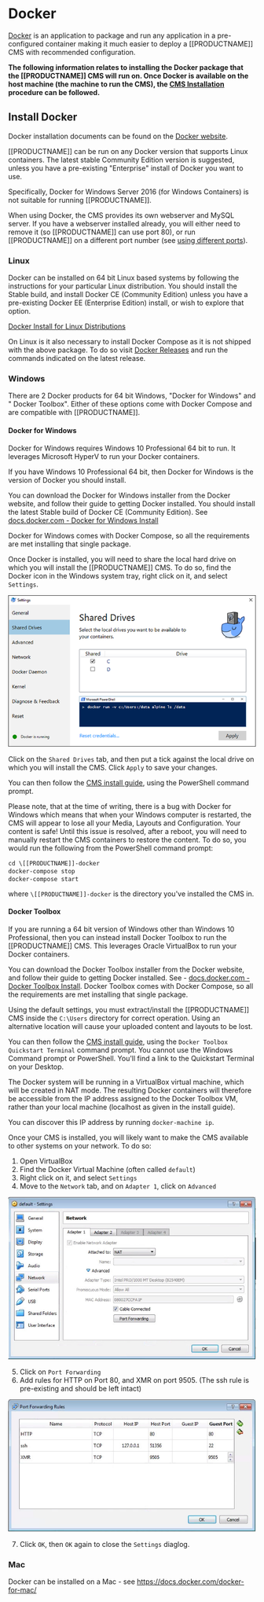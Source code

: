 <!--toc=getting_started-->
# Docker

[Docker](https://docker.com/) is an application to package and run any
application in a pre-configured container making it much easier to deploy a [[PRODUCTNAME]]
CMS with recommended configuration.

**The following information relates to installing the Docker package that the [[PRODUCTNAME]] CMS will run on. Once Docker
is available on the host machine (the machine to run the CMS), the [CMS Installation](install_cms.html) procedure can 
be followed.** 

## Install Docker
Docker installation documents can be found on the
[Docker website](https://docs.docker.com/installation/).

[[PRODUCTNAME]] can be run on any Docker version that supports Linux containers. The latest stable Community Edition 
version is suggested, unless you have a pre-existing "Enterprise" install of Docker you want to use.

Specifically, Docker for Windows Server 2016 (for Windows Containers) is not suitable for running [[PRODUCTNAME]].

When using Docker, the CMS provides its own webserver and MySQL server. If you have a webserver installed already, you 
will either need to remove it (so [[PRODUCTNAME]] can use port 80), or run [[PRODUCTNAME]] on a different port number 
(see [using different ports](install_cms.html#using_different_ports)).

### Linux
Docker can be installed on 64 bit Linux based systems by following the instructions for your particular Linux 
distribution. You should install the Stable build, and install Docker CE (Community Edition) unless you have a 
pre-existing Docker EE (Enterprise Edition) install, or wish to explore that option.

[Docker Install for Linux Distributions](https://docs.docker.com/engine/installation/)

On Linux is it also necessary to install Docker Compose as it is not shipped with the above
package. To do so visit [Docker Releases](https://github.com/docker/compose/releases/latest) and
run the commands indicated on the latest release.

### Windows
There are 2 Docker products for 64 bit Windows, "Docker for Windows" and " Docker Toolbox". Either of these options 
come with Docker Compose and are compatible with [[PRODUCTNAME]].

#### Docker for Windows
Docker for Windows requires Windows 10 Professional 64 bit to run. It leverages Microsoft HyperV to run your Docker 
containers.

If you have Windows 10 Professional 64 bit, then Docker for Windows is the version of Docker you should install.

You can download the Docker for Windows installer from the Docker website, and follow their guide to getting Docker 
installed. You should install the latest Stable build of Docker CE (Community Edition). See 
[docs.docker.com - Docker for Windows Install](https://docs.docker.com/docker-for-windows/install/)

Docker for Windows comes with Docker Compose, so all the requirements are met installing that single package.

Once Docker is installed, you will need to share the local hard drive on which you will install the [[PRODUCTNAME]] 
CMS. To do so, find the Docker icon in the Windows system tray, right click on it, and select `Settings`.

![Docker for Windows Drive Sharing](img/install_docker_for_windows_drives.png)

Click on the `Shared Drives` tab, and then put a tick against the local drive on which you will install the CMS. Click 
`Apply` to save your changes.

You can then follow the [CMS install guide](install_cms.html), using the PowerShell command prompt.

Please note, that at the time of writing, there is a bug with Docker for Windows which means that when your Windows 
computer is restarted, the CMS will appear to lose all your Media, Layouts and Configuration. Your content is safe! 
Until this issue is resolved, after a reboot, you will need to manually restart the CMS containers to restore the 
content. To do so, you would run the following from the PowerShell command prompt:

```
cd \[[PRODUCTNAME]]-docker
docker-compose stop
docker-compose start
```

where `\[[PRODUCTNAME]]-docker` is the directory you've installed the CMS in.

#### Docker Toolbox
If you are running a 64 bit version of Windows other than Windows 10 Professional, then you can instead install Docker 
Toolbox to run the [[PRODUCTNAME]] CMS. This leverages Oracle VirtualBox to run your Docker containers.

You can download the Docker Toolbox installer from the Docker website, and follow their guide to getting Docker 
installed. See - [docs.docker.com - Docker Toolbox Install](https://www.docker.com/products/docker-toolbox). Docker 
Toolbox comes with Docker Compose, so all the requirements are met installing that single package.

Using the default settings, you must extract/install the [[PRODUCTNAME]] CMS inside the `C:\Users` directory for correct 
operation. Using an alternative location will cause your uploaded content and layouts to be lost.

You can then follow the [CMS install guide](install_cms.html), using the `Docker Toolbox Quickstart Terminal` command 
prompt. You cannot use the Windows Command prompt or PowerShell. You'll find a link to the Quickstart Terminal on your 
Desktop.

The Docker system will be running in a VirtualBox virtual machine, which will be created in NAT mode. The resulting 
Docker containers will therefore be accessible from the IP address assigned to the Docker Toolbox VM, rather than your 
local machine (localhost as given in the install guide).

You can discover this IP address by running `docker-machine ip`.

Once your CMS is installed, you will likely want to make the CMS available to other systems on your network. To do so:

1. Open VirtualBox
2. Find the Docker Virtual Machine (often called `default`)
3. Right click on it, and select `Settings`
4. Move to the `Network` tab, and on `Adapter 1`, click on `Advanced`

 ![Docker for Windows Drive Sharing](img/install_docker_toolbox_nat_1.jpg)

5. Click on `Port Forwarding`
6. Add rules for HTTP on Port 80, and XMR on port 9505. (The ssh rule is pre-existing and should be left intact)

 ![Docker for Windows Drive Sharing](img/install_docker_toolbox_nat_2.jpg)

7. Click `OK`, then `OK` again to close the `Settings` diaglog.


### Mac
Docker can be installed on a Mac - see https://docs.docker.com/docker-for-mac/
